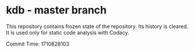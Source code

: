 # kdb - master branch

This repository contains frozen state of the repository.
Its history is cleared. It is used only for static code
analysis with Codacy.

Commit Time: 1710828103